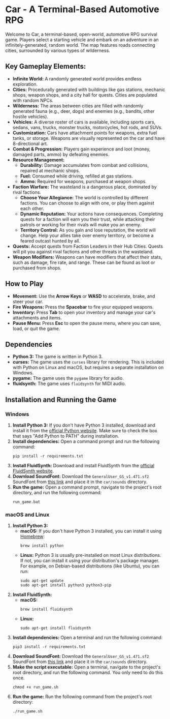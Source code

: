 # Car - A Terminal-Based Automotive RPG

Welcome to Car, a terminal-based, open-world, automotive RPG survival game. Players select a starting vehicle and embark on an adventure in an infinitely-generated, random world. The map features roads connecting cities, surrounded by various types of wilderness.

## Key Gameplay Elements:

-   **Infinite World:** A randomly generated world provides endless exploration.
-   **Cities:** Procedurally generated with buildings like gas stations, mechanic shops, weapon shops, and a city hall for quests. Cities are populated with random NPCs.
-   **Wilderness:** The areas between cities are filled with randomly generated fauna (e.g., deer, dogs) and enemies (e.g., bandits, other hostile vehicles).
-   **Vehicles:** A diverse roster of cars is available, including sports cars, sedans, vans, trucks, monster trucks, motorcycles, hot rods, and SUVs.
-   **Customization:** Cars have attachment points for weapons, extra fuel tanks, or storage. Weapons are visually represented on the car and have 8-directional art.
-   **Combat & Progression:** Players gain experience and loot (money, damaged parts, ammo) by defeating enemies.
-   **Resource Management:**
    -   **Durability:** Damage accumulates from combat and collisions, repaired at mechanic shops.
    -   **Fuel:** Consumed while driving, refilled at gas stations.
    -   **Ammo:** Required for weapons, purchased at weapon shops.
-   **Faction Warfare:** The wasteland is a dangerous place, dominated by rival factions.
    -   **Choose Your Allegiance:** The world is controlled by different factions. You can choose to align with one, or play them against each other.
    -   **Dynamic Reputation:** Your actions have consequences. Completing quests for a faction will earn you their trust, while attacking their patrols or working for their rivals will make you an enemy.
    -   **Territory Control:** As you gain and lose reputation, the world will change. Help your allies take over enemy territory, or become a feared outcast hunted by all.
-   **Quests:** Accept quests from Faction Leaders in their Hub Cities. Quests will pit you against rival factions and other threats in the wasteland.
-   **Weapon Modifiers:** Weapons can have modifiers that affect their stats, such as damage, fire rate, and range. These can be found as loot or purchased from shops.

## How to Play

-   **Movement:** Use the **Arrow Keys** or **WASD** to accelerate, brake, and steer your car.
-   **Fire Weapons:** Press the **Spacebar** to fire your equipped weapons.
-   **Inventory:** Press **Tab** to open your inventory and manage your car's attachments and items.
-   **Pause Menu:** Press **Esc** to open the pause menu, where you can save, load, or quit the game.

## Dependencies

-   **Python 3:** The game is written in Python 3.
-   **curses:** The game uses the `curses` library for rendering. This is included with Python on Linux and macOS, but requires a separate installation on Windows.
-   **pygame:** The game uses the `pygame` library for audio.
-   **fluidsynth:** The game uses `fluidsynth` for MIDI audio.

## Installation and Running the Game

### Windows

1.  **Install Python 3:** If you don't have Python 3 installed, download and install it from the [official Python website](https://www.python.org/downloads/). Make sure to check the box that says "Add Python to PATH" during installation.
2.  **Install dependencies:** Open a command prompt and run the following command:
    ```
    pip install -r requirements.txt
    ```
3.  **Install FluidSynth:** Download and install FluidSynth from the [official FluidSynth website](https://www.fluidsynth.org/downloads/).
4.  **Download SoundFont:** Download the `GeneralUser_GS_v1.471.sf2` SoundFont from [this link](https://www.schristiancollins.com/soundfonts.php) and place it in the `car/sounds` directory.
5.  **Run the game:** Open a command prompt, navigate to the project's root directory, and run the following command:
    ```
    run_game.bat
    ```

### macOS and Linux

1.  **Install Python 3:**
    *   **macOS:** If you don't have Python 3 installed, you can install it using [Homebrew](https://brew.sh/):
        ```
        brew install python
        ```
    *   **Linux:** Python 3 is usually pre-installed on most Linux distributions. If not, you can install it using your distribution's package manager. For example, on Debian-based distributions (like Ubuntu), you can run:
        ```
        sudo apt-get update
        sudo apt-get install python3 python3-pip
        ```
2.  **Install FluidSynth:**
    *   **macOS:**
        ```
        brew install fluidsynth
        ```
    *   **Linux:**
        ```
        sudo apt-get install fluidsynth
        ```
3.  **Install dependencies:** Open a terminal and run the following command:
    ```
    pip3 install -r requirements.txt
    ```
4.  **Download SoundFont:** Download the `GeneralUser_GS_v1.471.sf2` SoundFont from [this link](https://www.schristiancollins.com/soundfonts.php) and place it in the `car/sounds` directory.
5.  **Make the script executable:** Open a terminal, navigate to the project's root directory, and run the following command. You only need to do this once.
    ```
    chmod +x run_game.sh
    ```
6.  **Run the game:** Run the following command from the project's root directory:
    ```
    ./run_game.sh
    ```
